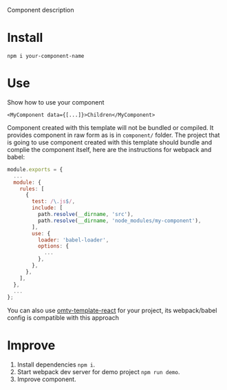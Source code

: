 Component description

# Install
```
npm i your-component-name
```

# Use
Show how to use your component
```
<MyComponent data={[...]}>Children</MyComponent>
```

Component created with this template will not be bundled or compiled.
It provides component in raw form as is in `component/` folder.
The project that is going to use component created with this template should
bundle and complie the component itself, here are the instructions for 
webpack and babel:
```webpack.config.js
module.exports = {
  ...
  module: {
    rules: [
      {
        test: /\.js$/,
        include: [
          path.resolve(__dirname, 'src'),
          path.resolve(__dirname, 'node_modules/my-component'),
        ],
        use: {
          loader: 'babel-loader',
          options: {
            ...
          },
        },
      },
    ],
  },
  ...
};
```

You can also use [omtv-template-react](https://github.com/omatviiv/omtv-template-react)
for your project, its webpack/babel config is compatible with this approach

# Improve
1. Install dependencies `npm i`.
2. Start webpack dev server for demo project `npm run demo`.
3. Improve component.
